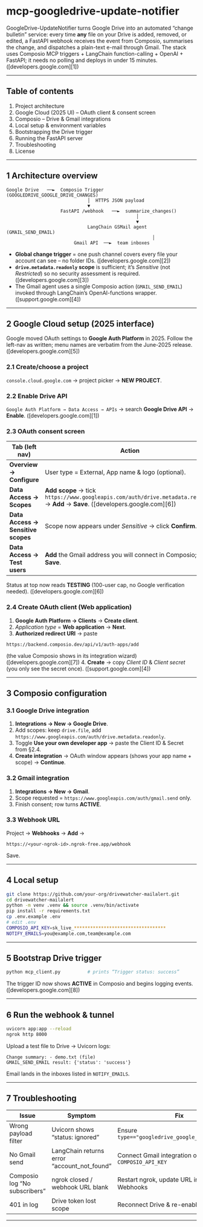 # mcp-googledrive-update-notifier

GoogleDrive-UpdateNotifier turns Google Drive into an automated “change bulletin” service: every time **any** file on your Drive is added, removed, or edited, a FastAPI webhook receives the event from Composio, summarises the change, and dispatches a plain-text e-mail through Gmail. The stack uses Composio MCP triggers + LangChain function-calling + OpenAI + FastAPI; it needs no polling and deploys in under 15 minutes. ([developers.google.com][1])

---

## Table of contents

1. Project architecture
2. Google Cloud (2025 UI) – OAuth client & consent screen
3. Composio – Drive & Gmail integrations
4. Local setup & environment variables
5. Bootstrapping the Drive trigger
6. Running the FastAPI server
7. Troubleshooting
8. License

---

## 1  Architecture overview

```
Google Drive   ──►  Composio Trigger (GOOGLEDRIVE_GOOGLE_DRIVE_CHANGES)
                              │  HTTPS JSON payload
                              ▼
                    FastAPI /webhook   ──►  summarize_changes()
                                                │
                                                ▼
                              LangChain GSMail agent (GMAIL_SEND_EMAIL)
                                                      │
                         Gmail API  ──►  team inboxes
```

* **Global change trigger** = one push channel covers every file your account can see ﻿– no folder IDs. ([developers.google.com][2])
* **`drive.metadata.readonly` scope** is sufficient; it’s *Sensitive* (not *Restricted*) so no security assessment is required. ([developers.google.com][3])
* The Gmail agent uses a single Composio action (`GMAIL_SEND_EMAIL`) invoked through LangChain’s OpenAI-functions wrapper. ([support.google.com][4])

---

## 2  Google Cloud setup (2025 interface)

Google moved OAuth settings to **Google Auth Platform** in 2025. Follow the left-nav as written; menu names are verbatim from the June-2025 release. ([developers.google.com][5])

### 2.1 Create/choose a project

`console.cloud.google.com` → project picker → **NEW PROJECT**.

### 2.2 Enable Drive API

`Google Auth Platform → Data Access → APIs` → search **Google Drive API** → **Enable**. ([developers.google.com][1])

### 2.3 OAuth consent screen

| Tab (left nav)                     | Action                                                                                                                            |
| ---------------------------------- | --------------------------------------------------------------------------------------------------------------------------------- |
| **Overview → Configure**           | User type = External, App name & logo (optional).                                                                                 |
| **Data Access → Scopes**           | **Add scope** → tick `https://www.googleapis.com/auth/drive.metadata.readonly` → **Add** → **Save**. ([developers.google.com][6]) |
| **Data Access → Sensitive scopes** | Scope now appears under *Sensitive* → click **Confirm**.                                                                          |
| **Data Access → Test users**       | **Add** the Gmail address you will connect in Composio; click **Save**.                                                           |

Status at top now reads **TESTING** (100-user cap, no Google verification needed). ([developers.google.com][6])

### 2.4 Create OAuth client (Web application)

1. **Google Auth Platform → Clients** → **Create client**.
2. *Application type* = **Web application** → **Next**.
3. **Authorized redirect URI** → paste

```
https://backend.composio.dev/api/v1/auth-apps/add
```

(the value Composio shows in its integration wizard) ([developers.google.com][7])
4\. **Create** → copy *Client ID* & *Client secret* (you only see the secret once). ([support.google.com][4])

---

## 3  Composio configuration

### 3.1 Google Drive integration

1. **Integrations → New → Google Drive**.
2. Add scopes: keep `drive.file`, add `https://www.googleapis.com/auth/drive.metadata.readonly`.
3. Toggle **Use your own developer app** → paste the Client ID & Secret from §2.4.
4. **Create integration** → OAuth window appears (shows your app name + scope) → **Continue**.

### 3.2 Gmail integration

1. **Integrations → New → Gmail**.
2. Scope requested = `https://www.googleapis.com/auth/gmail.send` only.
3. Finish consent; row turns **ACTIVE**.

### 3.3 Webhook URL

Project → **Webhooks** → **Add** →

```
https://<your-ngrok-id>.ngrok-free.app/webhook
```

Save.

---

## 4  Local setup

```bash
git clone https://github.com/your-org/drivewatcher-mailalert.git
cd drivewatcher-mailalert
python -m venv .venv && source .venv/bin/activate
pip install -r requirements.txt
cp .env.example .env
# edit .env
COMPOSIO_API_KEY=sk_live_**********************************
NOTIFY_EMAILS=you@example.com,team@example.com
```

---

## 5  Bootstrap Drive trigger

```bash
python mcp_client.py          # prints “Trigger status: success”
```

The trigger ID now shows **ACTIVE** in Composio and begins logging events. ([developers.google.com][8])

---

## 6  Run the webhook & tunnel

```bash
uvicorn app:app --reload
ngrok http 8000
```

Upload a test file to Drive → Uvicorn logs:

```
Change summary: - demo.txt (file)
GMAIL_SEND_EMAIL result: {'status': 'success'}
```

Email lands in the inboxes listed in `NOTIFY_EMAILS`.

---

## 7  Troubleshooting

| Issue                         | Symptom                                       | Fix                                                       |
| ----------------------------- | --------------------------------------------- | --------------------------------------------------------- |
| Wrong payload filter          | Uvicorn shows “status: ignored”               | Ensure `type=="googledrive_google_drive_changes"`         |
| No Gmail send                 | LangChain returns error “account\_not\_found” | Connect Gmail integration or reconfirm `COMPOSIO_API_KEY` |
| Composio log “No subscribers” | ngrok closed / webhook URL blank              | Restart ngrok, update URL in Project → Webhooks           |
| 401 in log                    | Drive token lost scope                        | Reconnect Drive & re-enable trigger                       |

---

